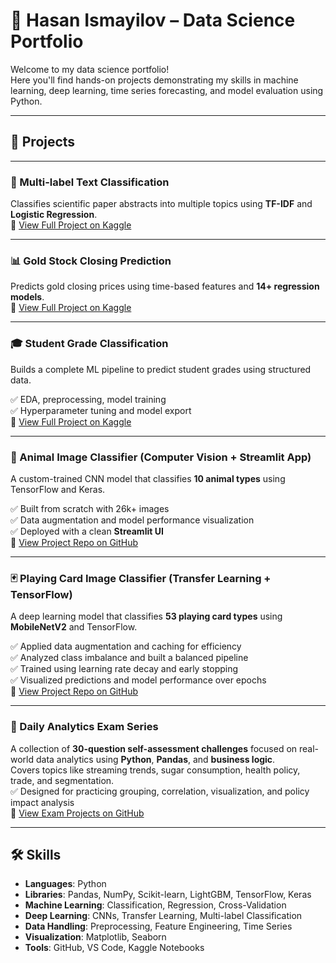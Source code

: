 # 🧠 Hasan Ismayilov – Data Science Portfolio

Welcome to my data science portfolio!  
Here you'll find hands-on projects demonstrating my skills in machine learning, deep learning, time series forecasting, and model evaluation using Python.

---

## 📂 Projects

---

### 🧠 Multi-label Text Classification  
Classifies scientific paper abstracts into multiple topics using **TF-IDF** and **Logistic Regression**.  
📘 [View Full Project on Kaggle](https://www.kaggle.com/code/gnkanalytics/multi-output-classification-text-precessing-sci)

---

### 📊 Gold Stock Closing Prediction  
Predicts gold closing prices using time-based features and **14+ regression models**.  
📘 [View Full Project on Kaggle](https://www.kaggle.com/code/gnkanalytics/gold-stock-closing-prediction)

---

### 🎓 Student Grade Classification  
Builds a complete ML pipeline to predict student grades using structured data.  

✅ EDA, preprocessing, model training  
✅ Hyperparameter tuning and model export  
📘 [View Full Project on Kaggle](https://www.kaggle.com/code/gnkanalytics/ml-students-grade-classification)

---

### 🐾 Animal Image Classifier (Computer Vision + Streamlit App)  
A custom-trained CNN model that classifies **10 animal types** using TensorFlow and Keras.

✅ Built from scratch with 26k+ images  
✅ Data augmentation and model performance visualization  
✅ Deployed with a clean **Streamlit UI**  
📘 [View Project Repo on GitHub](https://github.com/hasanismayilov1984/Portfolio/tree/main/animal_image_classifier)

---

### 🃏 Playing Card Image Classifier (Transfer Learning + TensorFlow)  
A deep learning model that classifies **53 playing card types** using **MobileNetV2** and TensorFlow.

✅ Applied data augmentation and caching for efficiency  
✅ Analyzed class imbalance and built a balanced pipeline  
✅ Trained using learning rate decay and early stopping  
✅ Visualized predictions and model performance over epochs  
📘 [View Project Repo on GitHub](https://github.com/hasanismayilov1984/Portfolio)

---

### 📘 Daily Analytics Exam Series  
A collection of **30-question self-assessment challenges** focused on real-world data analytics using **Python**, **Pandas**, and **business logic**.  
Covers topics like streaming trends, sugar consumption, health policy, trade, and segmentation.  
✅ Designed for practicing grouping, correlation, visualization, and policy impact analysis  
📘 [View Exam Projects on GitHub](https://github.com/hasanismayilov1984/my-exams)

---

## 🛠️ Skills

- **Languages**: Python  
- **Libraries**: Pandas, NumPy, Scikit-learn, LightGBM, TensorFlow, Keras  
- **Machine Learning**: Classification, Regression, Cross-Validation  
- **Deep Learning**: CNNs, Transfer Learning, Multi-label Classification  
- **Data Handling**: Preprocessing, Feature Engineering, Time Series  
- **Visualization**: Matplotlib, Seaborn  
- **Tools**: GitHub, VS Code, Kaggle Notebooks
